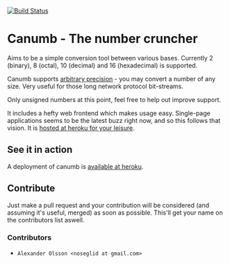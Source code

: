 [![Build Status](https://travis-ci.org/noseglid/canumb.png?branch=master)](https://travis-ci.org/noseglid/canumb)

# Canumb - The number cruncher

Aims to be a simple conversion tool between various bases. Currently
2 (binary), 8 (octal), 10 (decimal) and 16 (hexadecimal) is supported.

Canumb supports [arbitrary precision][ArbitraryPrecision] -
you may convert a number of any size.
Very useful for those long network protocol bit-streams.

Only unsigned numbers at this point, feel free to help out improve support.

It includes a hefty web frontend which makes usage easy. Single-page
applications seems to be the latest buzz right now, and so this follows
that vision. It is [hosted at heroku for your leisure][CanumbAtHeroku].

## See it in action
A deployment of canumb is [available at heroku][CanumbAtHeroku].

## Contribute
Just make a pull request and your contribution will be considered (and assuming it's useful, merged) as soon as possible. This'll get your name on the contributors list aswell.

### Contributors
* `Alexander Olsson <noseglid at gmail.com>`

[CanumbAtHeroku]: https://canumb.herokuapp.com
[ArbitraryPrecision]: http://en.wikipedia.org/wiki/Arbitrary-precision_arithmetic
